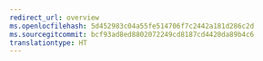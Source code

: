 ```yaml
---
redirect_url: overview
ms.openlocfilehash: 5d452983c04a55fe514706f7c2442a181d286c2d
ms.sourcegitcommit: bcf93ad8ed8802072249cd8187cd4420da89b4c6
translationtype: HT
---
```

